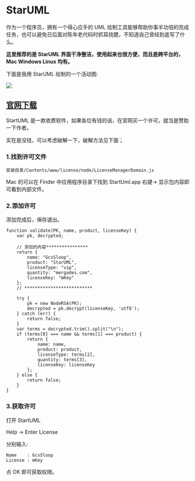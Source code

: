 # StarUML

作为一个程序员，拥有一个得心应手的 UML 绘制工具能够帮助你事半功倍的完成任务，也可以避免日后面对陈年老代码时抓耳挠腮，不知道自己曾经到底写了什么。

**这里推荐的是 StarUML 界面干净整洁，使用起来也很方便，而且是跨平台的， Mac Windows Linux 均有。**

下面是我用 StarUML 绘制的一个活动图:

![](http://ww4.sinaimg.cn/large/005Xtdi2jw1f4g9pwjrrzj30rs0k20v1.jpg)

## [官网下载](http://staruml.io/)

StartUML 是一款收费软件，如果各位有钱的话，在官网买一个许可，就当是赞助一下作者。

实在是没钱，可以考虑破解一下，破解方法见下面；

### 1.找到许可文件

```
安装目录/Contents/www/license/node/LicenseManagerDomain.js
```
>
Mac 的可以在 Finder 中应用程序目录下找到 StartUml.app 右键-> 显示包内容即可看到内部文件。

### 2.添加许可

添加完成后，保存退出。

```
function validate(PK, name, product, licenseKey) {
    var pk, decrypted;

    // 添加的内容****************
    return {
        name: "GcsSloop",
        product: "StarUML",
        licenseType: "vip",
        quantity: "mergades.com",
        licenseKey: "mKey"
    };
    // **************************
    
    try {
        pk = new NodeRSA(PK);
        decrypted = pk.decrypt(licenseKey, 'utf8');
    } catch (err) {
        return false;
    }
    var terms = decrypted.trim().split("\n");
    if (terms[0] === name && terms[1] === product) {
        return { 
            name: name, 
            product: product, 
            licenseType: terms[2],
            quantity: terms[3],
            licenseKey: licenseKey
        };
    } else {
        return false;
    }
}
```

### 3.获取许可

打开 StartUML

Help -> Enter License

分别输入:

```
Name    : GcsSloop
License : mKey
```

点 OK 即可获取权限。



